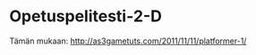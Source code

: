 Opetuspelitesti-2-D
===================

Tämän mukaan: http://as3gametuts.com/2011/11/11/platformer-1/
